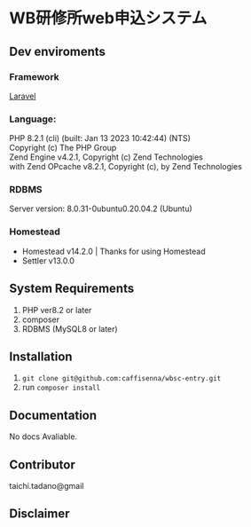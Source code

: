 # WB研修所web申込システム　

## Dev enviroments

### Framework
[Laravel]('https://github.com/laravel/framework)

### Language:
PHP 8.2.1 (cli) (built: Jan 13 2023 10:42:44) (NTS)<br>
Copyright (c) The PHP Group<br>
Zend Engine v4.2.1, Copyright (c) Zend Technologies<br>
    with Zend OPcache v8.2.1, Copyright (c), by Zend Technologies

### RDBMS
Server version: 8.0.31-0ubuntu0.20.04.2 (Ubuntu)

### Homestead
* Homestead v14.2.0 | Thanks for using Homestead
* Settler v13.0.0

## System Requirements
1. PHP ver8.2 or later
2. composer
3. RDBMS (MySQL8 or later)


## Installation
1. `git clone git@github.com:caffisenna/wbsc-entry.git`
2. run `composer install`

## Documentation
No docs Avaliable.

## Contributor
taichi.tadano@gmail

## Disclaimer
